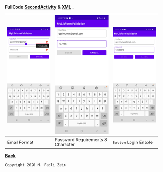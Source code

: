 **FullCode** [**SecondActivity**](https://github.com/gzeinnumer/MyLibFormValidation/blob/open-pull/app/src/main/java/com/gzeinnumer/mylibformvalidation/SecondActivity.java) **&** [**XML**](https://github.com/gzeinnumer/MyLibFormValidation/blob/open-pull/app/src/main/res/layout/activity_second.xml) **.**

| <img src="https://github.com/gzeinnumer/MyLibFormValidation/blob/open-pull/preview/example8.jpg"/> | <img src="https://github.com/gzeinnumer/MyLibFormValidation/blob/open-pull/preview/example9.jpg"/> | <img src="https://github.com/gzeinnumer/MyLibFormValidation/blob/open-pull/preview/example10.jpg"/> |
|---|---|---|
| Email Format | Password Requirements 8 Character  | `Button` Login Enable |

[**Back**](https://github.com/gzeinnumer/MyLibFormValidation/blob/open-pull/README.md)

```
Copyright 2020 M. Fadli Zein
```